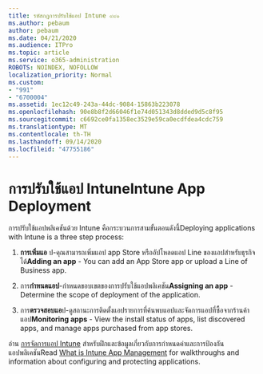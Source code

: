 ```yaml
---
title: รหัสกฎการปรับใช้แอป Intune ๙๙๑
ms.author: pebaum
author: pebaum
ms.date: 04/21/2020
ms.audience: ITPro
ms.topic: article
ms.service: o365-administration
ROBOTS: NOINDEX, NOFOLLOW
localization_priority: Normal
ms.custom:
- "991"
- "6700004"
ms.assetid: 1ec12c49-243a-44dc-9084-15863b223078
ms.openlocfilehash: 90e8b8f2d66046f1e74d051343d8dded9d5c8f95
ms.sourcegitcommit: c6692ce0fa1358ec3529e59ca0ecdfdea4cdc759
ms.translationtype: MT
ms.contentlocale: th-TH
ms.lasthandoff: 09/14/2020
ms.locfileid: "47755186"
---
```

# <a name="intune-app-deployment"></a><span data-ttu-id="634fc-102">การปรับใช้แอป Intune</span><span class="sxs-lookup"><span data-stu-id="634fc-102">Intune App Deployment</span></span>

<span data-ttu-id="634fc-103">การปรับใช้แอปพลิเคชันด้วย Intune คือกระบวนการสามขั้นตอนดังนี้</span><span class="sxs-lookup"><span data-stu-id="634fc-103">Deploying applications with Intune is a three step process:</span></span>
  
1. <span data-ttu-id="634fc-104">**การเพิ่มแอ** ป-คุณสามารถเพิ่มแอป app Store หรืออัปโหลดแอป Line ของแอปสำหรับธุรกิจได้</span><span class="sxs-lookup"><span data-stu-id="634fc-104">**Adding an app** - You can add an App Store app or upload a Line of Business app.</span></span>

2. <span data-ttu-id="634fc-105">การ**กำหนดแอป**-กำหนดขอบเขตของการปรับใช้แอปพลิเคชัน</span><span class="sxs-lookup"><span data-stu-id="634fc-105">**Assigning an app** - Determine the scope of deployment of the application.</span></span>

3. <span data-ttu-id="634fc-106">การ**ตรวจสอบแอ**ป-ดูสถานะการติดตั้งแอปรายการที่ค้นพบแอปและจัดการแอปที่ซื้อจากร้านค้าแอป</span><span class="sxs-lookup"><span data-stu-id="634fc-106">**Monitoring apps** - View the install status of apps, list discovered apps, and manage apps purchased from app stores.</span></span>

<span data-ttu-id="634fc-107">อ่าน [การจัดการแอป Intune](https://docs.microsoft.com/intune/app-management) สำหรับฝึกและข้อมูลเกี่ยวกับการกำหนดค่าและการป้องกันแอปพลิเคชัน</span><span class="sxs-lookup"><span data-stu-id="634fc-107">Read [What is Intune App Management](https://docs.microsoft.com/intune/app-management) for walkthroughs and information about configuring and protecting applications.</span></span>
  